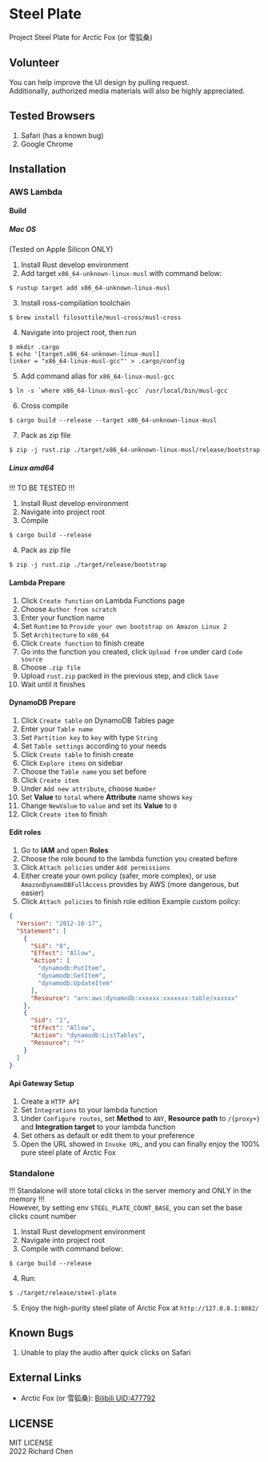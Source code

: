 # Steel Plate
Project Steel Plate for Arctic Fox (or 雪狐桑)

## Volunteer
You can help improve the UI design by pulling request.   
Additionally, authorized media materials will also be highly appreciated.   

## Tested Browsers
1. Safari (has a known bug)
2. Google Chrome

## Installation
### AWS Lambda
#### Build
##### Mac OS
(Tested on Apple Silicon ONLY)
1. Install Rust develop environment 
2. Add target `x86_64-unknown-linux-musl` with command below:
```shell
$ rustup target add x86_64-unknown-linux-musl
```
3. Install ross-compilation toolchain
```shell
$ brew install filosottile/musl-cross/musl-cross
```
4. Navigate into project root, then run
```shell
$ mkdir .cargo
$ echo '[target.x86_64-unknown-linux-musl]
linker = "x86_64-linux-musl-gcc"' > .cargo/config
```
5. Add command alias for `x86_64-linux-musl-gcc`
```shell
$ ln -s `where x86_64-linux-musl-gcc` /usr/local/bin/musl-gcc
```
6. Cross compile
```shell
$ cargo build --release --target x86_64-unknown-linux-musl
```
7. Pack as zip file
```shell
$ zip -j rust.zip ./target/x86_64-unknown-linux-musl/release/bootstrap
```
##### Linux amd64
!!! TO BE TESTED !!!
1. Install Rust develop environment 
2. Navigate into project root
3. Compile
```shell
$ cargo build --release
```
4. Pack as zip file
```shell
$ zip -j rust.zip ./target/release/bootstrap
```
#### Lambda Prepare
1. Click `Create function` on Lambda Functions page
2. Choose `Author from scratch`
3. Enter your function name
4. Set `Runtime` to `Provide your own bootstrap on Amazon Linux 2`
5. Set `Architecture` to `x86_64`
6. Click `Create function` to finish create
7. Go into the function you created, click `Upload from` under card `Code source`
8. Choose `.zip file`
9. Upload `rust.zip` packed in the previous step, and click `Save`
10. Wait until it finishes
#### DynamoDB Prepare
1. Click `Create table` on DynamoDB Tables page
2. Enter your `Table name`
3. Set `Partition key` to `key` with type `String`
4. Set `Table settings` according to your needs
5. Click `Create table` to finish create
6. Click `Explore items` on sidebar
7. Choose the `Table name` you set before
8. Click `Create item`
9. Under `Add new attribute`, choose `Number`
10. Set **Value** to `total` where **Attribute** name shows `key`
11. Change `NewValue` to `value` and set its **Value** to `0`
12. Click `Create item` to finish
#### Edit roles
1. Go to **IAM** and open **Roles**
2. Choose the role bound to the lambda function you created before
3. Click `Attach policies` under `Add permissions`
4. Either create your own policy (safer, more complex), or use `AmazonDynamoDBFullAccess` provides by AWS (more dangerous, but easier)
5. Click `Attach policies` to finish role edition
Example custom policy:
```json
{
  "Version": "2012-10-17",
  "Statement": [
    {
      "Sid": "0",
      "Effect": "Allow",
      "Action": [
        "dynamodb:PutItem",
        "dynamodb:GetItem",
        "dynamodb:UpdateItem"
      ],
      "Resource": "arn:aws:dynamodb:xxxxxx:xxxxxxx:table/xxxxxx"
    },
    {
      "Sid": "1",
      "Effect": "Allow",
      "Action": "dynamodb:ListTables",
      "Resource": "*"
    }
  ]
}
```
#### Api Gateway Setup
1. Create a `HTTP API`
2. Set `Integrations` to your lambda function
3. Under `Configure routes`, set **Method** to `ANY`, **Resource path** to `/{proxy+}` and **Integration target** to your lambda function 
4. Set others as default or edit them to your preference
5. Open the URL showed in `Invoke URL`, and you can finally enjoy the 100% pure steel plate of Arctic Fox

### Standalone
!!! Standalone will store total clicks in the server memory and ONLY in the memory !!!   
However, by setting env `STEEL_PLATE_COUNT_BASE`, you can set the base clicks count number
   
1. Install Rust development environment
2. Navigate into project root
3. Compile with command below:
```shell
$ cargo build --release
```
4. Run:
```shell
$ ./target/release/steel-plate
```
5. Enjoy the high-purity steel plate of Arctic Fox at `http://127.0.0.1:8082/`

## Known Bugs
1. Unable to play the audio after quick clicks on Safari

## External Links
- Arctic Fox (or 雪狐桑): [Bilibili UID:477792](https://space.bilibili.com/477792)

## LICENSE
MIT LICENSE   
2022 Richard Chen